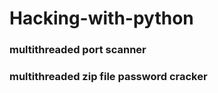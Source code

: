 # Hacking-with-python

### multithreaded port scanner 
### multithreaded zip file password cracker
 
